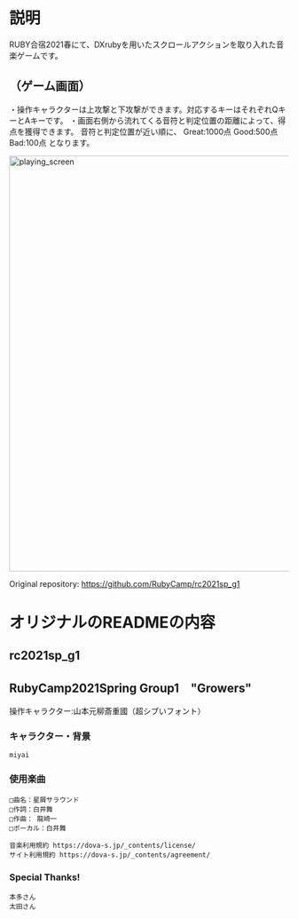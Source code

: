 # 説明
RUBY合宿2021春にて、DXrubyを用いたスクロールアクションを取り入れた音楽ゲームです。

## （ゲーム画面）
・操作キャラクターは上攻撃と下攻撃ができます。対応するキーはそれぞれQキーとAキーです。
・画面右側から流れてくる音符と判定位置の距離によって、得点を獲得できます。
音符と判定位置が近い順に、
Great:1000点
Good:500点
Bad:100点
となります。

<img width="749" alt="playing_screen" src="https://user-images.githubusercontent.com/67830980/118154252-c9726480-b451-11eb-8666-5eacf9fd47cf.png">

Original repository: https://github.com/RubyCamp/rc2021sp_g1



# オリジナルのREADMEの内容
## rc2021sp_g1
## RubyCamp2021Spring Group1　"Growers"

操作キャラクター:山本元柳斎重國（超シブいフォント）

### キャラクター・背景
    miyai
### 使用楽曲
    □曲名：星屑サラウンド
    □作詞：白井舞
    □作曲： 龍崎一
    □ボーカル：白井舞

    音楽利用規約 https://dova-s.jp/_contents/license/
    サイト利用規約 https://dova-s.jp/_contents/agreement/

### Special Thanks! 
    本多さん
    太田さん
